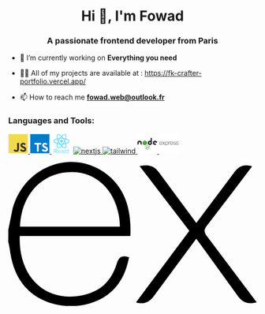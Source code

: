 <h1 align="center">Hi 👋, I'm Fowad</h1>
<h3 align="center">A passionate frontend developer from Paris</h3>

- 🔭 I’m currently working on **Everything you need**

- 👨‍💻 All of my projects are available at : https://fk-crafter-portfolio.vercel.app/

- 📫 How to reach me **fowad.web@outlook.fr**

<h3 align="left">Languages and Tools:</h3>
<p align="left"> <a href="https://developer.mozilla.org/en-US/docs/Web/JavaScript" target="_blank" rel="noreferrer"> <img src="https://raw.githubusercontent.com/devicons/devicon/master/icons/javascript/javascript-original.svg" alt="javascript" width="40" height="40"/> </a> <a href="https://www.typescriptlang.org/" target="_blank" rel="noreferrer"> <img src="https://raw.githubusercontent.com/devicons/devicon/master/icons/typescript/typescript-original.svg" alt="typescript" width="40" height="40"/> </a> <a href="https://reactjs.org/" target="_blank" rel="noreferrer"> <img src="https://raw.githubusercontent.com/devicons/devicon/master/icons/react/react-original-wordmark.svg" alt="react" width="40" height="40"/></a> <a href="https://nextjs.org/" target="_blank" rel="noreferrer"> <img src="https://camo.githubusercontent.com/92ce1c051262bbe8c329848632e7ce3a5289de4c35182ae3d01ef1655f65c32b/68747470733a2f2f63646e2e6a7364656c6976722e6e65742f67682f64657669636f6e732f64657669636f6e2f69636f6e732f6e6578746a732f6e6578746a732d6f726967696e616c2e737667" alt="nextjs" width="40" height="40"/> </a><a href="https://tailwindcss.com/" target="_blank" rel="noreferrer"> <img src="https://www.vectorlogo.zone/logos/tailwindcss/tailwindcss-icon.svg" alt="tailwind" width="40" height="40"/> </a>  <a href="https://nodejs.org" target="_blank" rel="noreferrer"> <img src="https://raw.githubusercontent.com/devicons/devicon/master/icons/nodejs/nodejs-original-wordmark.svg" alt="nodejs" width="40" height="40"/> </a> <a href="https://expressjs.com" target="_blank" rel="noreferrer"> <img src="https://raw.githubusercontent.com/devicons/devicon/master/icons/express/express-original-wordmark.svg" alt="express" width="40" height="40"/> </a> 

<svg xmlns="http://www.w3.org/2000/svg" viewBox="0 0 1333.33 773.55" shape-rendering="geometricPrecision" text-rendering="geometricPrecision" image-rendering="optimizeQuality" fill-rule="evenodd" clip-rule="evenodd"><path d="M1333.33 753.49c-48.5 12.33-78.5.54-105.41-39.87L1036.5 448.79l-27.67-36.67L785.29 714.5c-25.54 36.38-52.33 52.2-100 39.33l286.25-384.25-266.5-347.09c45.83-8.91 77.5-4.38 105.62 36.67l198.54 268.13 200-266.67c25.62-36.38 53.17-50.2 99.17-36.8l-103.33 137-140 182.29c-16.67 20.83-14.38 35.09.96 55.2l267.33 355.18zM.34 363.16l23.41-115.17c63.75-227.92 325-322.63 505.17-181.8 105.29 82.83 131.46 200 126.25 331.25H61.67C52.76 633.69 222.8 776.27 439.58 703.53c76.04-25.54 120.83-85.09 143.25-159.58 11.38-37.33 30.2-43.17 65.29-32.5-17.91 93.17-58.33 171-143.75 219.71-127.62 72.91-309.8 49.33-405.62-52C41.66 620.36 18.08 545.87 7.5 466.2c-1.67-13.17-5-25.71-7.5-38.33.22-21.56.34-43.11.34-64.67v-.04zm62.41-15.83h536.33c-3.5-170.83-109.87-292.17-255.25-293.2-159.58-1.25-274.17 117.2-281.09 293.2h.01z" fill-rule="nonzero"/></svg></p>
